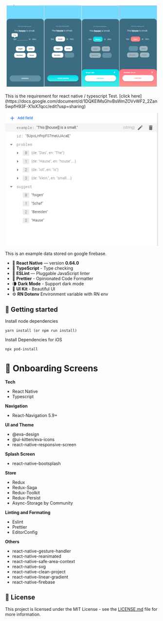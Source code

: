 <p align="center">
  <img src="./showcase/prime-react-native.png" width="750">
</p>
This is the requirement for react native / typescript Test. [click here](https://docs.google.com/document/d/1DQKEIMsGhvBsWmZOVvWF2_2Zan5wpfH93F-X1oX7qcc/edit?usp=sharing)


<p align="center">
  <img src="./showcase/firebase-data-example.png" width="750">
</p>
This is an example data stored on google firebase.

- 📱 **React Native** — version **0.64.0**
- 🎉 **TypeScript** - Type checking
- 📏 **ESLint** — Pluggable JavaScript linter
- 💖 **Prettier** - Opinionated Code Formatter
- 🌘 **Dark Mode** - Support dark mode
- 🌆 **UI Kit** - Beautiful UI
- ⚙️ **RN Dotenv** Environment variable with RN env

## 🚀 Getting started

Install node dependencies

```yarn
yarn install (or npm run install)
```

Install Dependencies for iOS

```
npx pod-install
```

# 🌼 Onboarding Screens

**Tech**

- React Native
- Typescript

**Navigation**

- React-Navigation 5.9+

**UI and Theme**

- @eva-design
- @ui-kitten/eva-icons
- react-native-responsive-screen

**Splash Screen**

- react-native-bootsplash

**Store**

- Redux
- Redux-Saga
- Redux-Toolkit
- Redux-Persist
- Async-Storage by Community

**Linting and Formating**

- Eslint
- Prettier
- EditorConfig

**Others**

- react-native-gesture-handler
- react-native-reanimated
- react-native-safe-area-context
- react-native-svg
- react-native-clean-project
- react-native-linear-gradient
- react-native-firebase

## 📝 License

This project is licensed under the MIT License - see the [LICENSE.md](LICENSE.md) file for more information.
